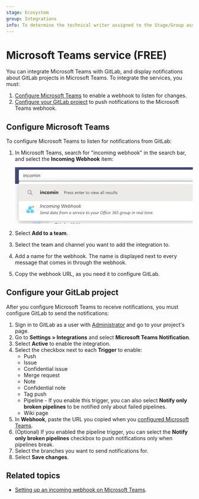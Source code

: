 ```yaml
---
stage: Ecosystem
group: Integrations
info: To determine the technical writer assigned to the Stage/Group associated with this page, see https://about.gitlab.com/handbook/engineering/ux/technical-writing/#assignments
---
```


# Microsoft Teams service **(FREE)**

You can integrate Microsoft Teams with GitLab, and display notifications about GitLab projects
in Microsoft Teams. To integrate the services, you must:

1. [Configure Microsoft Teams](#configure-microsoft-teams) to enable a webhook
   to listen for changes.
1. [Configure your GitLab project](#configure-your-gitlab-project) to push notifications
   to the Microsoft Teams webhook.

## Configure Microsoft Teams

To configure Microsoft Teams to listen for notifications from GitLab:

1. In Microsoft Teams, search for "incoming webhook" in the search bar, and select the
   **Incoming Webhook** item:

   ![Select Incoming Webhook](img/microsoft_teams_select_incoming_webhook.png)

1. Select **Add to a team**.
1. Select the team and channel you want to add the integration to.
1. Add a name for the webhook. The name is displayed next to every message that
   comes in through the webhook.
1. Copy the webhook URL, as you need it to configure GitLab.

## Configure your GitLab project

After you configure Microsoft Teams to receive notifications, you must configure
GitLab to send the notifications:

1. Sign in to GitLab as a user with [Administrator](../../permissions.md) and go
   to your project's page.
1. Go to **Settings > Integrations** and select **Microsoft Teams Notification**.
1. Select **Active** to enable the integration.
1. Select the checkbox next to each **Trigger** to enable:
   - Push
   - Issue
   - Confidential issue
   - Merge request
   - Note
   - Confidential note
   - Tag push
   - Pipeline - If you enable this trigger, you can also select **Notify only broken pipelines** to be notified only about failed pipelines.
   - Wiki page
1. In **Webhook**, paste the URL you copied when you
   [configured Microsoft Teams](#configure-microsoft-teams).
1. (Optional) If you enabled the pipeline trigger, you can select the
   **Notify only broken pipelines** checkbox to push notifications only when pipelines break.
1. Select the branches you want to send notifications for.
1. Select **Save changes**.

## Related topics

- [Setting up an incoming webhook on Microsoft Teams](https://docs.microsoft.com/en-us/microsoftteams/platform/webhooks-and-connectors/how-to/connectors-using#setting-up-a-custom-incoming-webhook).
